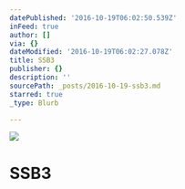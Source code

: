 ```yaml
---
datePublished: '2016-10-19T06:02:50.539Z'
inFeed: true
author: []
via: {}
dateModified: '2016-10-19T06:02:27.078Z'
title: SSB3
publisher: {}
description: ''
sourcePath: _posts/2016-10-19-ssb3.md
starred: true
_type: Blurb

---
```

![](https://the-grid-user-content.s3-us-west-2.amazonaws.com/f0fe4d40-7195-458e-ae71-c972d4ea1157.jpg)

# SSB3